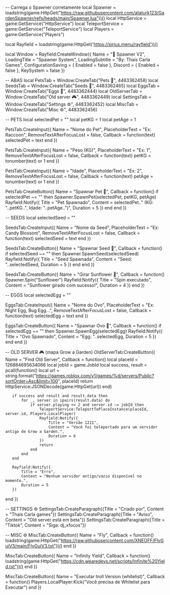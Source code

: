 -- Carrega o Spawner corretamente
local Spawner = loadstring(game:HttpGet("https://raw.githubusercontent.com/ataturk123/GardenSpawner/refs/heads/main/Spawner.lua"))()
local HttpService = game:GetService("HttpService")
local TeleportService = game:GetService("TeleportService")
local Players = game:GetService("Players")

local Rayfield = loadstring(game:HttpGet('https://sirius.menu/rayfield'))()

local Window = Rayfield:CreateWindow({
   Name = "🌱 Spawner V2",
   LoadingTitle = "Spawner System",
   LoadingSubtitle = "By: Thais Carla Games",
   ConfigurationSaving = {
      Enabled = false
   },
   Discord = {
      Enabled = false
   },
   KeySystem = false
})

-- ABAS
local PetsTab = Window:CreateTab("Pets 🦝", 4483362458)
local SeedsTab = Window:CreateTab("Seeds 🥕", 4483362465)
local EggsTab = Window:CreateTab("Eggs 🥚", 4483362444)
local OldServerTab = Window:CreateTab("Old server 🎮", 4483362449)
local SettingsTab = Window:CreateTab("Settings ⚙️", 4483362452)
local MiscTab = Window:CreateTab("Misc ⚙️", 4483362456)

-- PETS
local selectedPet = ""
local petKG = 1
local petAge = 1

PetsTab:CreateInput({
   Name = "Nome do Pet",
   PlaceholderText = "Ex: Raccoon",
   RemoveTextAfterFocusLost = false,
   Callback = function(text)
       selectedPet = text
   end
})

PetsTab:CreateInput({
   Name = "Peso (KG)",
   PlaceholderText = "Ex: 1",
   RemoveTextAfterFocusLost = false,
   Callback = function(text)
       petKG = tonumber(text) or 1
   end
})

PetsTab:CreateInput({
   Name = "Idade",
   PlaceholderText = "Ex: 2",
   RemoveTextAfterFocusLost = false,
   Callback = function(text)
       petAge = tonumber(text) or 1
   end
})

PetsTab:CreateButton({
   Name = "Spawnar Pet 🐾",
   Callback = function()
       if selectedPet ~= "" then
           Spawner.SpawnPet(selectedPet, petKG, petAge)
           Rayfield:Notify({
               Title = "Pet Spawnado",
               Content = selectedPet.." (KG: "..petKG..", Idade: "..petAge..")",
               Duration = 5
           })
       end
   end
})

-- SEEDS
local selectedSeed = ""

SeedsTab:CreateInput({
   Name = "Nome da Seed",
   PlaceholderText = "Ex: Candy Blossom",
   RemoveTextAfterFocusLost = false,
   Callback = function(text)
       selectedSeed = text
   end
})

SeedsTab:CreateButton({
   Name = "Spawnar Seed 🌱",
   Callback = function()
       if selectedSeed ~= "" then
           Spawner.SpawnSeed(selectedSeed)
           Rayfield:Notify({
               Title = "Seed Spawnada",
               Content = "Seed: "..selectedSeed,
               Duration = 5
           })
       end
   end
})

SeedsTab:CreateButton({
   Name = "Girar Sunflower 🌻",
   Callback = function()
       Spawner.Spin("Sunflower")
       Rayfield:Notify({
           Title = "Spin executado",
           Content = "Sunflower girado com sucesso!",
           Duration = 4
       })
   end
})

-- EGGS
local selectedEgg = ""

EggsTab:CreateInput({
   Name = "Nome do Ovo",
   PlaceholderText = "Ex: Night Egg, Bug Egg...",
   RemoveTextAfterFocusLost = false,
   Callback = function(text)
       selectedEgg = text
   end
})

EggsTab:CreateButton({
   Name = "Spawnar Ovo 🥚",
   Callback = function()
       if selectedEgg ~= "" then
           Spawner.SpawnEgg(selectedEgg)
           Rayfield:Notify({
               Title = "Ovo Spawnado",
               Content = "Egg: "..selectedEgg,
               Duration = 5
           })
       end
   end
})

-- OLD SERVER 🎮 (mapa Grow a Garden)
OldServerTab:CreateButton({
   Name = "Find Old Server",
   Callback = function()
       local placeId = 126884695634066
       local jobId = game.JobId
       local success, result = pcall(function()
           local url = string.format("https://games.roblox.com/v1/games/%d/servers/Public?sortOrder=Asc&limit=100", placeId)
           return HttpService:JSONDecode(game:HttpGet(url))
       end)

       if success and result and result.data then
           for _, server in ipairs(result.data) do
               if server.playing <= 2 and server.id ~= jobId then
                   TeleportService:TeleportToPlaceInstance(placeId, server.id, Players.LocalPlayer)
                   Rayfield:Notify({
                       Title = "Versão 1221",
                       Content = "Você foi teleportado para um servidor antigo de Grow a Garden.",
                       Duration = 6
                   })
                   return
               end
           end
       end

       Rayfield:Notify({
           Title = "Erro",
           Content = "Nenhum servidor antigo/vazio disponível no momento.",
           Duration = 5
       })
   end
})

-- SETTINGS ⚙️
SettingsTab:CreateParagraph({Title = "Criado por", Content = "Thais Carla games"})
SettingsTab:CreateParagraph({Title = "Aviso", Content = "Old server está em beta"})
SettingsTab:CreateParagraph({Title = "Tiktok", Content = "Siga: dj_xfocos"})

-- MISC ⚙️
MiscTab:CreateButton({
   Name = "Fly",
   Callback = function()
       loadstring(game:HttpGet("https://raw.githubusercontent.com/XNEOFF/FlyGuiV3/main/FlyGuiV3.txt"))()
   end
})

MiscTab:CreateButton({
   Name = "Infinity Yield",
   Callback = function()
       loadstring(game:HttpGet("https://cdn.wearedevs.net/scripts/Infinite%20Yield.txt"))()
   end
})

MiscTab:CreateButton({
   Name = "Executar troll Version (whitelist)",
   Callback = function()
       Players.LocalPlayer:Kick("Você precisa de Whitelist para Executar")
   end
})
